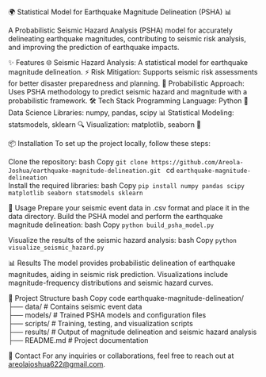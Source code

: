 🌍 Statistical Model for Earthquake Magnitude Delineation (PSHA) 📊


A Probabilistic Seismic Hazard Analysis (PSHA) model for accurately delineating earthquake magnitudes, contributing to seismic risk analysis, and improving the prediction of earthquake impacts.

✨ Features
🌐 Seismic Hazard Analysis: A statistical model for earthquake magnitude delineation.
⚡ Risk Mitigation: Supports seismic risk assessments for better disaster preparedness and planning.
🔢 Probabilistic Approach: Uses PSHA methodology to predict seismic hazard and magnitude with a probabilistic framework.
🛠️ Tech Stack
Programming Language: Python 🐍
Data Science Libraries: numpy, pandas, scipy 📊
Statistical Modeling: statsmodels, sklearn 🔍
Visualization: matplotlib, seaborn 🎨

📦 Installation
To set up the project locally, follow these steps:

Clone the repository:
bash
Copy 
`git clone https://github.com/Areola-Joshua/earthquake-magnitude-delineation.git ` 
cd `earthquake-magnitude-delineation`  
Install the required libraries:
bash
Copy 
`pip install numpy pandas scipy matplotlib seaborn statsmodels sklearn`

🚀 Usage
Prepare your seismic event data in .csv format and place it in the data directory.
Build the PSHA model and perform the earthquake magnitude delineation:
bash
Copy 
`python build_psha_model.py`

Visualize the results of the seismic hazard analysis:
bash
Copy 
`python visualize_seismic_hazard.py`

📊 Results
The model provides probabilistic delineation of earthquake magnitudes, aiding in seismic risk prediction.
Visualizations include magnitude-frequency distributions and seismic hazard curves.

📂 Project Structure
bash
Copy code
earthquake-magnitude-delineation/  
├── data/                  # Contains seismic event data  
├── models/                # Trained PSHA models and configuration files  
├── scripts/               # Training, testing, and visualization scripts  
├── results/               # Output of magnitude delineation and seismic hazard analysis  
├── README.md              # Project documentation  

📧 Contact
For any inquiries or collaborations, feel free to reach out at areolajoshua622@gmail.com.
